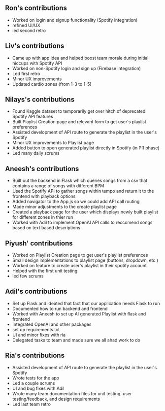 ## Ron's contributions
- Worked on login and signup functionality (Spotify integration)
- refined UI/UX
- led second retro

## Liv's contributions
- Came up with app idea and helped boost team morale during initial hiccups with Spotify API
- Worked on non-Spotify login and sign up (Firebase integration)
- Led first retro
- Minor UX improvements
- Updated cardio zones (from 1-3 to 1-5)

## Nilays's contributions
- Found Kaggle dataset to temporarily get over hitch of deprecated Spotify API features
- Built Playlist Creation page and relevant form to get user's playlist preferences
- Assisted development of API route to generate the playlist in the user's Spotify
- Minor UX improvements to Playlist page
- Added button to open generated playlist directly in Spotify (in PR phase)
- Led many daily scrums


## Aneesh's contributions
- Built out the backend in Flask which queries songs from a csv that contains a range of songs with different BPM
- Used the Spotify API to gather songs within tempo and return it to the frontend with playback options
- Added navigator to the App.js so we could add API call routing
- Made minor adjustments to the create playlist page 
- Created a playback page for the user which displays newly built playlist for different zones in thier run
- Worked with Adil to implement OpenAI API calls to reccomend songs based on text based descriptions

## Piyush' contributions
- Worked on Playlist Creation page to get user's playlist preferences
- Small design implementations to playlist page (buttons, dropdown, etc.)
- Worked on feature to create user's playlist in their spotify account
- Helped with the first unit testing  
- led few scrums

## Adil's contributions
- Set up Flask and ideated that fact that our application needs Flask to run
- Documented how to run backend and frontend
- Worked with Aneesh to set up AI generated Playlist with flask and frontend
- Integrated OpenAI and other packages
- set up requirements.txt
- UI and minor fixes with ria
- Delegated tasks to team and made sure we all ahad work to do

## Ria's contributions
- Assisted development of API route to generate the playlist in the user's Spotify
- Wrote tests for the app
- Led a couple scrums
- UI and bug fixes with Adil
- Wrote many team documentation files for unit testing, user testing/feedback, and design requirements
- Led last team retro

